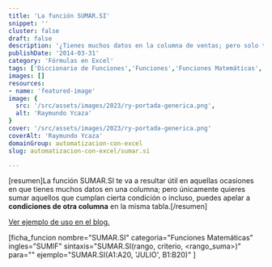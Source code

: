 ```yaml
---
title: 'La función SUMAR.SI'
snippet: ''
cluster: false
draft: false 
description: '¿Tienes muchos datos en la columna de ventas; pero solo te interesa sumar las que se hicieron en julio? Entonces la función SUMAR.SI deberá formar parte de tu arsenal para Excel.'
publishDate: '2014-03-31'
category: 'Fórmulas en Excel'
tags: ['Diccionario de Funciones','Funciones','Funciones Matemáticas','🤖 Automatización con Excel']
images: []
resources: 
- name: 'featured-image'
image: {
  src: '/src/assets/images/2023/ry-portada-generica.png',
  alt: 'Raymundo Ycaza'
}
cover: '/src/assets/images/2023/ry-portada-generica.png'
coverAlt: 'Raymundo Ycaza'
domainGroup: automatizacion-con-excel
slug: automatizacion-con-excel/sumar.si

---
```


\[resumen\]La función SUMAR.SI te va a resultar útil en aquellas ocasiones en que tienes muchos datos en una columna; pero únicamente quieres sumar aquellos que cumplan cierta condición o incluso, puedes apelar a **condiciones de otra columna** en la misma tabla.\[/resumen\]

[Ver ejemplo de uso en el blog.](http://raymundoycaza.com/funcion-sumar-si/ "Ver ejemplo de uso")

\[ficha\_funcion nombre="SUMAR.SI" categoria="Funciones Matemáticas" ingles="SUMIF" sintaxis="SUMAR.SI(rango, criterio, <rango\_suma>)" para="" ejemplo="SUMAR.SI(A1:A20, 'JULIO', B1:B20)" \]
